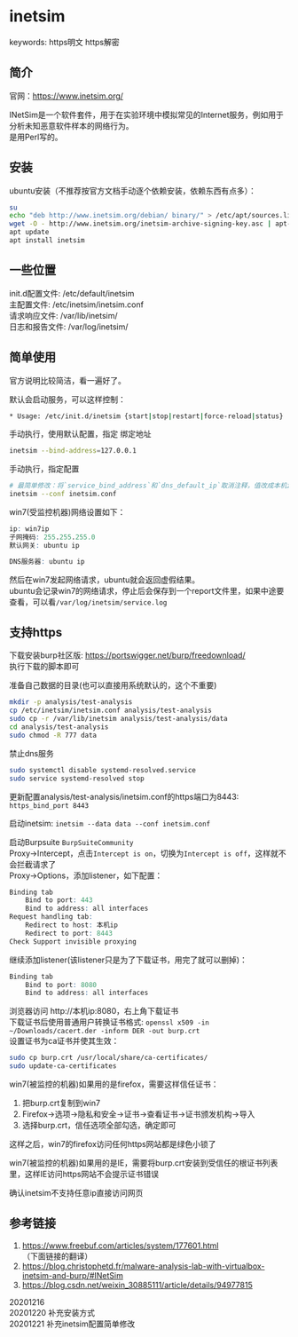 # inetsim

keywords: https明文 https解密  

## 简介
官网：https://www.inetsim.org/  

INetSim是一个软件套件，用于在实验环境中模拟常见的Internet服务，例如用于分析未知恶意软件样本的网络行为。  
是用Perl写的。  


## 安装
ubuntu安装（不推荐按官方文档手动逐个依赖安装，依赖东西有点多）：  
```bash
su
echo "deb http://www.inetsim.org/debian/ binary/" > /etc/apt/sources.list.d/inetsim.list
wget -O - http://www.inetsim.org/inetsim-archive-signing-key.asc | apt-key add -
apt update
apt install inetsim
```


## 一些位置
init.d配置文件: /etc/default/inetsim  
主配置文件: /etc/inetsim/inetsim.conf  
请求响应文件: /var/lib/inetsim/  
日志和报告文件: /var/log/inetsim/  


## 简单使用
官方说明比较简洁，看一遍好了。  

默认会启动服务，可以这样控制：  
```bash
* Usage: /etc/init.d/inetsim {start|stop|restart|force-reload|status}
```

手动执行，使用默认配置，指定 绑定地址  
```bash
inetsim --bind-address=127.0.0.1
```
手动执行，指定配置  
```bash
# 最简单修改：将`service_bind_address`和`dns_default_ip`取消注释，值改成本机ip  
inetsim --conf inetsim.conf
```

win7(受监控机器)网络设置如下：  
```r
ip: win7ip
子网掩码: 255.255.255.0
默认网关: ubuntu ip

DNS服务器: ubuntu ip
```

然后在win7发起网络请求，ubuntu就会返回虚假结果。  
ubuntu会记录win7的网络请求，停止后会保存到一个report文件里，如果中途要查看，可以看`/var/log/inetsim/service.log`  


## 支持https
下载安装burp社区版: https://portswigger.net/burp/freedownload/  
执行下载的脚本即可  

准备自己数据的目录(也可以直接用系统默认的，这个不重要)  
```bash
mkdir -p analysis/test-analysis
cp /etc/inetsim/inetsim.conf analysis/test-analysis
sudo cp -r /var/lib/inetsim analysis/test-analysis/data
cd analysis/test-analysis
sudo chmod -R 777 data
```

禁止dns服务  
```bash
sudo systemctl disable systemd-resolved.service
sudo service systemd-resolved stop
```

更新配置analysis/test-analysis/inetsim.conf的https端口为8443: `https_bind_port 8443`  

启动inetsim: `inetsim --data data --conf inetsim.conf`  

启动Burpsuite  `BurpSuiteCommunity`  
Proxy->Intercept，点击`Intercept is on`，切换为`Intercept is off`，这样就不会拦截请求了  
Proxy->Options，添加listener，如下配置：  
```r
Binding tab
    Bind to port: 443
    Bind to address: all interfaces
Request handling tab:
    Redirect to host: 本机ip
    Redirect to port: 8443
Check Support invisible proxying
```
继续添加listener(该listener只是为了下载证书，用完了就可以删掉)：  
```r
Binding tab
    Bind to port: 8080
    Bind to address: all interfaces
```
浏览器访问 http://本机ip:8080，右上角下载证书  
下载证书后使用普通用户转换证书格式: `openssl x509 -in ~/Downloads/cacert.der -inform DER -out burp.crt`  
设置证书为ca证书并使其生效：  
```bash
sudo cp burp.crt /usr/local/share/ca-certificates/
sudo update-ca-certificates
```

win7(被监控的机器)如果用的是firefox，需要这样信任证书：  
1. 把burp.crt复制到win7
2. Firefox->选项->隐私和安全->证书->查看证书->证书颁发机构->导入
3. 选择burp.crt，信任选项全部勾选，确定即可

这样之后，win7的firefox访问任何https网站都是绿色小锁了  

win7(被监控的机器)如果用的是IE，需要将burp.crt安装到受信任的根证书列表里，这样IE访问https网站不会提示证书错误  

确认inetsim不支持任意ip直接访问网页  


## 参考链接
1. https://www.freebuf.com/articles/system/177601.html （下面链接的翻译）  
2. https://blog.christophetd.fr/malware-analysis-lab-with-virtualbox-inetsim-and-burp/#INetSim  
3. https://blog.csdn.net/weixin_30885111/article/details/94977815  


20201216  
20201220 补充安装方式  
20201221 补充inetsim配置简单修改    
